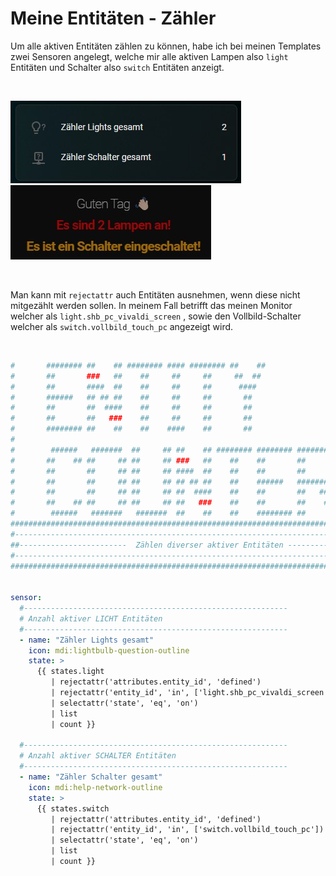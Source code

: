 # Meine Entitäten - Zähler

Um alle aktiven Entitäten zählen zu können, habe ich bei meinen Templates zwei Sensoren angelegt, welche mir alle aktiven Lampen also `light` Entitäten und Schalter also `switch` Entitäten anzeigt.

<br>

![EntityCounter1](https://raw.githubusercontent.com/MaxxKra/README_images/master/Sidebar/Entity_Counter_1.jpg)
![EntityCounter2](https://raw.githubusercontent.com/MaxxKra/README_images/master/Sidebar/Entity_Counter_2.jpg)

<br>

Man kann mit `rejectattr` auch Entitäten ausnehmen, wenn diese nicht mitgezählt werden sollen.
In meinem Fall betrifft das meinen Monitor welcher als `light.shb_pc_vivaldi_screen` , sowie den Vollbild-Schalter welcher als `switch.vollbild_touch_pc` angezeigt wird. 

<br>

```yaml
#       ######## ##    ## ######## #### ######## ##    ##                       #
#       ##       ###   ##    ##     ##     ##     ##  ##                        #
#       ##       ####  ##    ##     ##     ##      ####                         #
#       ######   ## ## ##    ##     ##     ##       ##                          #
#       ##       ##  ####    ##     ##     ##       ##                          #
#       ##       ##   ###    ##     ##     ##       ##                          #
#       ######## ##    ##    ##    ####    ##       ##                          #
#                                                                               #
#        ######   #######  ##     ## ##    ## ######## ######## ########        #
#       ##    ## ##     ## ##     ## ###   ##    ##    ##       ##     ##       #
#       ##       ##     ## ##     ## ####  ##    ##    ##       ##     ##       #
#       ##       ##     ## ##     ## ## ## ##    ##    ######   ########        #
#       ##       ##     ## ##     ## ##  ####    ##    ##       ##   ##         #
#       ##    ## ##     ## ##     ## ##   ###    ##    ##       ##    ##        #
#        ######   #######   #######  ##    ##    ##    ######## ##     ##       #
#########################################################################################
#---------------------------------------------------------------------------------------#
##------------------------  Zählen diverser aktiver Entitäten -------------------------##
#---------------------------------------------------------------------------------------#
#########################################################################################


sensor:
  #-----------------------------------------------------------
  # Anzahl aktiver LICHT Entitäten
  #-----------------------------------------------------------
  - name: "Zähler Lights gesamt"
    icon: mdi:lightbulb-question-outline
    state: >
      {{ states.light 
         | rejectattr('attributes.entity_id', 'defined') 
         | rejectattr('entity_id', 'in', ['light.shb_pc_vivaldi_screen']) 
         | selectattr('state', 'eq', 'on') 
         | list 
         | count }}

  #-----------------------------------------------------------
  # Anzahl aktiver SCHALTER Entitäten
  #-----------------------------------------------------------
  - name: "Zähler Schalter gesamt"
    icon: mdi:help-network-outline
    state: >
      {{ states.switch 
         | rejectattr('attributes.entity_id', 'defined') 
         | rejectattr('entity_id', 'in', ['switch.vollbild_touch_pc']) 
         | selectattr('state', 'eq', 'on') 
         | list 
         | count }}
```